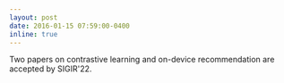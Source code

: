 ```yaml
---
layout: post
date: 2016-01-15 07:59:00-0400
inline: true
---
```


Two papers on contrastive learning and on-device recommendation are accepted by SIGIR'22.
